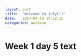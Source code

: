 ```yaml
---
layout: post
title:  "Welcome to Jekyll!"
date:   2014-04-18 14:52:15
categories: weekone
---
```


# Week 1 day 5 text